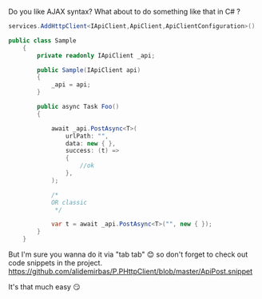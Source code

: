 Do you like AJAX syntax?
What about to do something like that in C# ?

```csharp
services.AddHttpClient<IApiClient,ApiClient,ApiClientConfiguration>()

public class Sample
    {
        private readonly IApiClient _api;

        public Sample(IApiClient api)
        {
            _api = api;
        }

        public async Task Foo()
        {

            await _api.PostAsync<T>(
                urlPath: "",
                data: new { },
                success: (t) =>
                {
                    //ok
                },
            );

            /*
            OR classic
             */

            var t = await _api.PostAsync<T>("", new { });
        }
    }
```

But I'm sure you wanna do it via "tab tab" 😊 so don't forget to check out code snippets in the project.
https://github.com/alidemirbas/P.PHttpClient/blob/master/ApiPost.snippet

It's that much easy 😏
